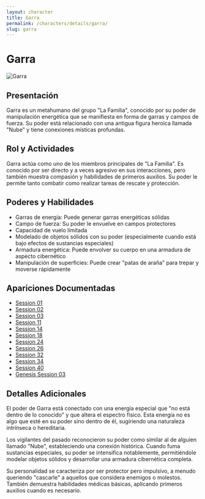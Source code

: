 ```yaml
---
layout: character
title: Garra
permalink: /characters/details/garra/
slug: garra
---
```


# Garra

<div class="character-photo">
  <img src="{{ site.baseurl }}/assets/img/characters/Garra.png" alt="Garra" />
</div>

## Presentación
Garra es un metahumano del grupo "La Familia", conocido por su poder de manipulación energética que se manifiesta en forma de garras y campos de fuerza. Su poder está relacionado con una antigua figura heroica llamada "Nube" y tiene conexiones místicas profundas.

## Rol y Actividades
Garra actúa como uno de los miembros principales de "La Familia". Es conocido por ser directo y a veces agresivo en sus interacciones, pero también muestra compasión y habilidades de primeros auxilios. Su poder le permite tanto combatir como realizar tareas de rescate y protección.

## Poderes y Habilidades
- Garras de energía: Puede generar garras energéticas sólidas
- Campo de fuerza: Su poder le envuelve en campos protectores
- Capacidad de vuelo limitada
- Modelado de objetos sólidos con su poder (especialmente cuando está bajo efectos de sustancias especiales)
- Armadura energética: Puede envolver su cuerpo en una armadura de aspecto cibernético
- Manipulación de superficies: Puede crear "patas de araña" para trepar y moverse rápidamente

## Apariciones Documentadas
- [Session 01](../../campaigns/la-familia/session-01.md)
- [Session 02](../../campaigns/la-familia/session-02.md)
- [Session 03](../../campaigns/la-familia/session-03.md)
- [Session 11](../../campaigns/la-familia/session-11.md)
- [Session 14](../../campaigns/la-familia/session-14.md)
- [Session 18](../../campaigns/la-familia/session-18.md)
- [Session 24](../../campaigns/la-familia/session-24.md)
- [Session 26](../../campaigns/la-familia/session-26.md)
- [Session 32](../../campaigns/la-familia/session-32.md)
- [Session 34](../../campaigns/la-familia/session-34.md)
- [Session 40](../../campaigns/la-familia/session-40.md)
- [Genesis Session 03](../../campaigns/genesis/session-03.md)

## Detalles Adicionales
El poder de Garra está conectado con una energía especial que "no está dentro de lo conocido" y que altera el espectro físico. Esta energía no es algo que esté en su poder sino dentro de él, sugiriendo una naturaleza intrínseca o hereditaria.

Los vigilantes del pasado reconocieron su poder como similar al de alguien llamado "Nube", estableciendo una conexión histórica. Cuando fuma sustancias especiales, su poder se intensifica notablemente, permitiéndole modelar objetos sólidos y desarrollar una armadura cibernética completa.

Su personalidad se caracteriza por ser protector pero impulsivo, a menudo queriendo "cascarle" a aquellos que considera enemigos o molestos. También demuestra habilidades médicas básicas, aplicando primeros auxilios cuando es necesario.